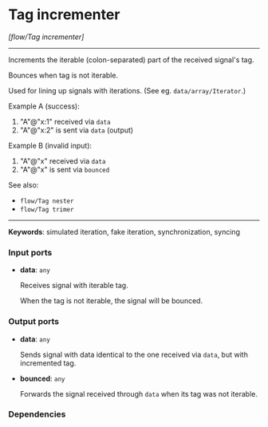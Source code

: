 # Tag incrementer

_[flow/Tag incrementer]_

---

Increments the iterable (colon-separated) part of the received signal's tag.  
  
Bounces when tag is not iterable.  
  
Used for lining up signals with iterations. (See eg. `data/array/Iterator`.)  
  
Example A (success):  
1. "A"@"x:1" received via `data`  
2. "A"@"x:2" is sent via `data` (output)  
  
Example B (invalid input):  
1. "A"@"x" received via `data`  
2. "A"@"x" is sent via `bounced`  
  
See also:  
* `flow/Tag nester`  
* `flow/Tag trimer`  

---

__Keywords__: simulated iteration, fake iteration, synchronization, syncing

### Input ports

* __data__: ` any `

    Receives signal with iterable tag.
    
    When the tag is not iterable, the signal will be bounced.

### Output ports

* __data__: ` any `

    Sends signal with data identical to the one received via `data`, but with incremented tag.


* __bounced__: ` any `

    Forwards the signal received through `data` when its tag was not iterable.

### Dependencies




